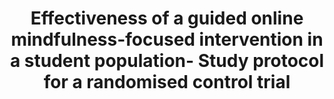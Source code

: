--- 
abstract: '' 
authors: 
 - D Schultchen
 -  AM Küchler
 -  C Schillings
 -  F Weineck
 -  A Karabatsiakis
 -  ...
doi: '' 
featured: false 
publication: '*BMJ open*, 125' 
publication_short: '' 
publishDate: '2020-01-01' 
title: 'Effectiveness of a guided online mindfulness-focused intervention in a student population- Study protocol for a randomised control trial' 
url_code: '' 
url_dataset: '' 
url_pdf: '' 
url_poster: '' 
url_project: '' 
url_slides: '' 
url_source: '' 
url_video: '' 
---